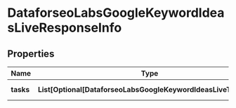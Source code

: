 # DataforseoLabsGoogleKeywordIdeasLiveResponseInfo


## Properties

| Name | Type | Description | Notes |
|------------ | ------------- | ------------- | -------------|
**tasks** | **List[Optional[DataforseoLabsGoogleKeywordIdeasLiveTaskInfo]]** | array of tasks |[optional]|